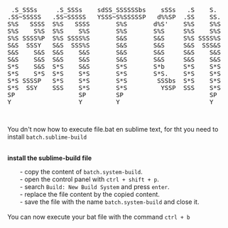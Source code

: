 <pre> .S_SSSs     .S_SSSs    sdSS_SSSSSSbs    sSSs   .S    S.          .S_SSSs     .S       S.    .S  S.       .S_sSSs
.SS~SSSSS   .SS~SSSSS   YSSS~S%SSSSSP   d%%SP  .SS    SS.        .SS~SSSSS   .SS       SS.  .SS  SS.     .SS~YS%%b
S%S   SSSS  S%S   SSSS       S%S       d%S'    S%S    S%S        S%S   SSSS  S%S       S%S  S%S  S%S     S%S   `S%b
S%S    S%S  S%S    S%S       S%S       S%S     S%S    S%S        S%S    S%S  S%S       S%S  S%S  S%S     S%S    S%S
S%S SSSS%P  S%S SSSS%S       S&S       S&S     S%S SSSS%S        S%S SSSS%P  S&S       S&S  S&S  S&S     S%S    S&S
S&S  SSSY   S&S  SSS%S       S&S       S&S     S&S  SSS&S        S&S  SSSY   S&S       S&S  S&S  S&S     S&S    S&S
S&S    S&S  S&S    S&S       S&S       S&S     S&S    S&S        S&S    S&S  S&S       S&S  S&S  S&S     S&S    S&S
S&S    S&S  S&S    S&S       S&S       S&S     S&S    S&S        S&S    S&S  S&S       S&S  S&S  S&S     S&S    S&S
S*S    S&S  S*S    S&S       S*S       S*b     S*S    S*S        S*S    S&S  S*b       d*S  S*S  S*b     S*S    d*S
S*S    S*S  S*S    S*S       S*S       S*S.    S*S    S*S        S*S    S*S  S*S.     .S*S  S*S  S*S.    S*S   .S*S
S*S SSSSP   S*S    S*S       S*S        SSSbs  S*S    S*S        S*S SSSSP    SSSbs_sdSSS   S*S   SSSbs  S*S_sdSSS
S*S  SSY    SSS    S*S       S*S         YSSP  SSS    S*S        S*S  SSY      YSSP~YSSY    S*S    YSSP  SSS~YSSY
SP                 SP        SP                       SP         SP                         SP
Y                  Y         Y                        Y          Y                          Y	</pre>
<br />
<p>You dn't now how to execute file.bat en sublime text, for tht you need to install <code>batch.sublime-build</code></p>
<br />
<b>install the sublime-build file</b>
<br />
<p>
        &emsp;&emsp;- copy the content of <code>batch.system-build</code>.
        <br />
        &emsp;&emsp;- open the control panel with <code>ctrl + shift + p</code>.
        <br />
        &emsp;&emsp;- search <code>Build: New Build System</code> and press <code>enter</code>.
        <br />
        &emsp;&emsp;- replace the file content by the copied content.
        <br />
        &emsp;&emsp;- save the file with the name <code>batch.system-build</code> and close it.
        <br />
        <br />
        You can now execute your bat file with the command <code>ctrl + b</code>
 
